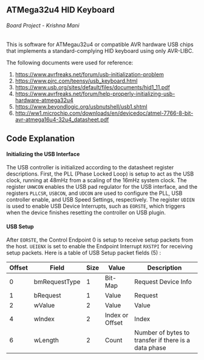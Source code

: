 ## ATMega32u4 HID Keyboard
###### Board Project - Krishna Mani
This is software for ATMegau32u4 or compatible AVR hardware USB chips that implements a standard-complying HID keyboard using only AVR-LIBC.

The following documents were used for reference:

1. https://www.avrfreaks.net/forum/usb-initialization-problem
2. https://www.pjrc.com/teensy/usb_keyboard.html
3. https://www.usb.org/sites/default/files/documents/hid1_11.pdf
4. https://www.avrfreaks.net/forum/help-properly-initializing-usb-hardware-atmega32u4
5. https://www.beyondlogic.org/usbnutshell/usb1.shtml
6. http://ww1.microchip.com/downloads/en/devicedoc/atmel-7766-8-bit-avr-atmega16u4-32u4_datasheet.pdf

## Code Explanation 
#### Initializing the USB Interface
The USB controller is initialized according to the datasheet register descriptions. First, the PLL (Phase Locked Loop) is setup to act as the USB clock, running at 48mHz
from a scaling of the 16mHz system clock. The register `UHWCON` enables the USB pad regulator for the USB interface, and the registers `PLLCSR`, `USBCON`, and `UDCON` are used
to configure the PLL, USB controller enable, and USB Speed Settings, respectively. The register `UDIEN` is used to enable USB Device Interrupts, such as `EORSTE`, which triggers
when the device finishes resetting the controller on USB plugin.
#### USB Setup
After `EORSTE`, the Control Endpoint 0 is setup to receive setup packets from the host. `UEIENX` is set to enable the Endpoint Interrupt `RXSTPI` for receiving setup packets.
Here is a table of USB Setup packet fields (5) :

|Offset|Field|Size|Value|Description|
|------|-----|----|-----|-----------|
|0|bmRequestType|1|Bit-Map|Request Device Info|
|1|bRequest|1|Value|Request|
|2|wValue|2|Value|Value|
|4|wIndex|2|Index or Offset|Index|
|6|wLength|2|Count|Number of bytes to transfer if there is a data phase|
